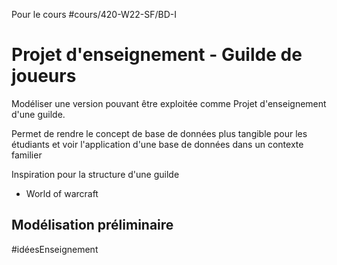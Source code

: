Pour le cours #cours/420-W22-SF/BD-I 
# Projet d'enseignement - Guilde de joueurs


Modéliser une version pouvant être exploitée comme Projet d'enseignement d'une guilde.

Permet de rendre le concept de base de données plus tangible pour les étudiants et voir l'application d'une base de données dans un contexte familier

Inspiration pour la structure d'une guilde
* World of warcraft

## Modélisation préliminaire

#idéesEnseignement 